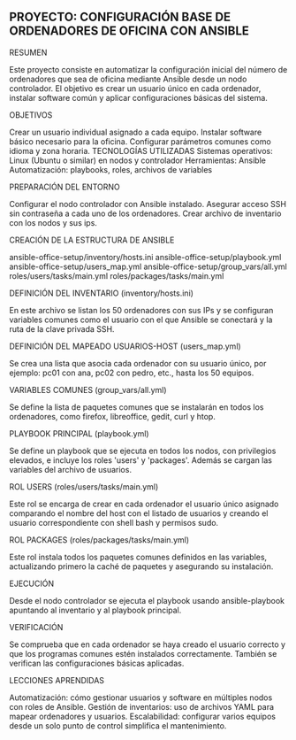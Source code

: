 PROYECTO: CONFIGURACIÓN BASE DE ORDENADORES DE OFICINA CON ANSIBLE
---------------------------------------------------------------------------------------------------------------------------------------------------------------------------------------------------------------
RESUMEN

Este proyecto consiste en automatizar la configuración inicial del número de ordenadores que sea de oficina mediante Ansible desde un nodo controlador. El objetivo es crear un usuario único en cada ordenador, instalar software común y aplicar configuraciones básicas del sistema.

OBJETIVOS

Crear un usuario individual asignado a cada equipo.
Instalar software básico necesario para la oficina.
Configurar parámetros comunes como idioma y zona horaria.
TECNOLOGÍAS UTILIZADAS
Sistemas operativos: Linux (Ubuntu o similar) en nodos y controlador
Herramientas: Ansible
Automatización: playbooks, roles, archivos de variables

PREPARACIÓN DEL ENTORNO

Configurar el nodo controlador con Ansible instalado.
Asegurar acceso SSH sin contraseña a cada uno de los ordenadores.
Crear archivo de inventario con los nodos y sus ips.

CREACIÓN DE LA ESTRUCTURA DE ANSIBLE

ansible-office-setup/inventory/hosts.ini
ansible-office-setup/playbook.yml
ansible-office-setup/users_map.yml
ansible-office-setup/group_vars/all.yml
roles/users/tasks/main.yml
roles/packages/tasks/main.yml

DEFINICIÓN DEL INVENTARIO (inventory/hosts.ini)

En este archivo se listan los 50 ordenadores con sus IPs y se configuran variables comunes como el usuario con el que Ansible se conectará y la ruta de la clave privada SSH.

DEFINICIÓN DEL MAPEADO USUARIOS-HOST (users_map.yml)

Se crea una lista que asocia cada ordenador con su usuario único, por ejemplo: pc01 con ana, pc02 con pedro, etc., hasta los 50 equipos.

VARIABLES COMUNES (group_vars/all.yml)

Se define la lista de paquetes comunes que se instalarán en todos los ordenadores, como firefox, libreoffice, gedit, curl y htop.

PLAYBOOK PRINCIPAL (playbook.yml)

Se define un playbook que se ejecuta en todos los nodos, con privilegios elevados, e incluye los roles 'users' y 'packages'. Además se cargan las variables del archivo de usuarios.

ROL USERS (roles/users/tasks/main.yml)

Este rol se encarga de crear en cada ordenador el usuario único asignado comparando el nombre del host con el listado de usuarios y creando el usuario correspondiente con shell bash y permisos sudo.

ROL PACKAGES (roles/packages/tasks/main.yml)

Este rol instala todos los paquetes comunes definidos en las variables, actualizando primero la caché de paquetes y asegurando su instalación.

EJECUCIÓN

Desde el nodo controlador se ejecuta el playbook usando ansible-playbook apuntando al inventario y al playbook principal.

VERIFICACIÓN

Se comprueba que en cada ordenador se haya creado el usuario correcto y que los programas comunes estén instalados correctamente. También se verifican las configuraciones básicas aplicadas.

LECCIONES APRENDIDAS

Automatización: cómo gestionar usuarios y software en múltiples nodos con roles de Ansible.
Gestión de inventarios: uso de archivos YAML para mapear ordenadores y usuarios.
Escalabilidad: configurar varios equipos desde un solo punto de control simplifica el mantenimiento.
